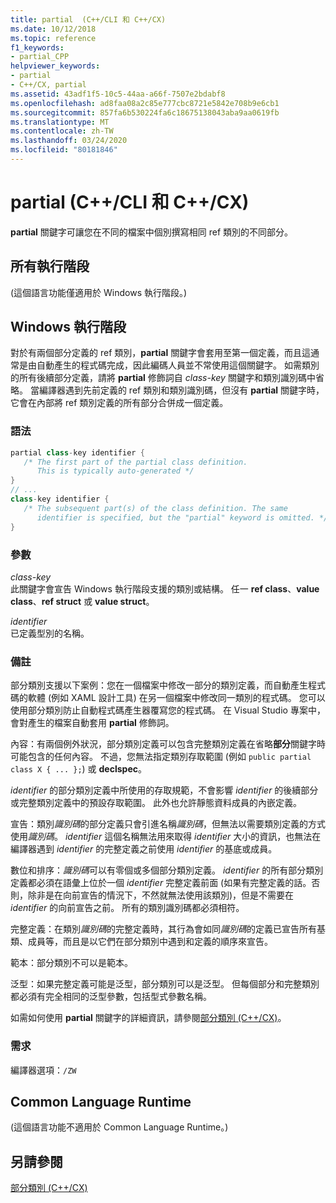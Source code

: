 ```yaml
---
title: partial  (C++/CLI 和 C++/CX)
ms.date: 10/12/2018
ms.topic: reference
f1_keywords:
- partial_CPP
helpviewer_keywords:
- partial
- C++/CX, partial
ms.assetid: 43adf1f5-10c5-44aa-a66f-7507e2bdabf8
ms.openlocfilehash: ad8faa08a2c85e777cbc8721e5842e708b9e6cb1
ms.sourcegitcommit: 857fa6b530224fa6c18675138043aba9aa0619fb
ms.translationtype: MT
ms.contentlocale: zh-TW
ms.lasthandoff: 03/24/2020
ms.locfileid: "80181846"
---
```

# <a name="partial--ccli-and-ccx"></a>partial  (C++/CLI 和 C++/CX)

**partial** 關鍵字可讓您在不同的檔案中個別撰寫相同 ref 類別的不同部分。

## <a name="all-runtimes"></a>所有執行階段

(這個語言功能僅適用於 Windows 執行階段。)

## <a name="windows-runtime"></a>Windows 執行階段

對於有兩個部分定義的 ref 類別，**partial** 關鍵字會套用至第一個定義，而且這通常是由自動產生的程式碼完成，因此編碼人員並不常使用這個關鍵字。 如需類別的所有後續部分定義，請將 **partial** 修飾詞自 *class-key* 關鍵字和類別識別碼中省略。 當編譯器遇到先前定義的 ref 類別和類別識別碼，但沒有 **partial** 關鍵字時，它會在內部將 ref 類別定義的所有部分合併成一個定義。

### <a name="syntax"></a>語法

```cpp
partial class-key identifier {
   /* The first part of the partial class definition.
      This is typically auto-generated */
}
// ...
class-key identifier {
   /* The subsequent part(s) of the class definition. The same
      identifier is specified, but the "partial" keyword is omitted. */
}
```

### <a name="parameters"></a>參數

*class-key*<br/>
此關鍵字會宣告 Windows 執行階段支援的類別或結構。 任一 **ref class**、**value class**、**ref struct** 或 **value struct**。

*identifier*<br/>
已定義型別的名稱。

### <a name="remarks"></a>備註

部分類別支援以下案例：您在一個檔案中修改一部分的類別定義，而自動產生程式碼的軟體 (例如 XAML 設計工具) 在另一個檔案中修改同一類別的程式碼。 您可以使用部分類別防止自動程式碼產生器覆寫您的程式碼。 在 Visual Studio 專案中，會對產生的檔案自動套用 **partial** 修飾詞。

內容：有兩個例外狀況，部分類別定義可以包含完整類別定義在省略**部分**關鍵字時可能包含的任何內容。 不過，您無法指定類別存取範圍 (例如 `public partial class X { ... };`) 或 **declspec**。

*identifier* 的部分類別定義中所使用的存取規範，不會影響 *identifier* 的後續部分或完整類別定義中的預設存取範圍。 此外也允許靜態資料成員的內嵌定義。

宣告：類別*識別碼*的部分定義只會引進名稱*識別碼*，但無法以需要類別定義的方式使用*識別碼*。 *identifier* 這個名稱無法用來取得 *identifier* 大小的資訊，也無法在編譯器遇到 *identifier* 的完整定義之前使用 *identifier* 的基底或成員。

數位和排序：*識別碼*可以有零個或多個部分類別定義。 *identifier* 的所有部分類別定義都必須在語彙上位於一個 *identifier* 完整定義前面 (如果有完整定義的話。否則，除非是在向前宣告的情況下，不然就無法使用該類別)，但是不需要在 *identifier* 的向前宣告之前。 所有的類別識別碼都必須相符。

完整定義：在類別*識別碼*的完整定義時，其行為會如同*識別碼*的定義已宣告所有基類、成員等，而且是以它們在部分類別中遇到和定義的順序來宣告。

範本：部分類別不可以是範本。

泛型：如果完整定義可能是泛型，部分類別可以是泛型。 但每個部分和完整類別都必須有完全相同的泛型參數，包括型式參數名稱。

如需如何使用 **partial** 關鍵字的詳細資訊，請參閱[部分類別 (C++/CX)](https://go.microsoft.com/fwlink/p/?LinkId=249023)。

### <a name="requirements"></a>需求

編譯器選項：`/ZW`

## <a name="common-language-runtime"></a>Common Language Runtime

(這個語言功能不適用於 Common Language Runtime。)

## <a name="see-also"></a>另請參閱

[部分類別 (C++/CX)](https://go.microsoft.com/fwlink/p/?LinkId=249023)
